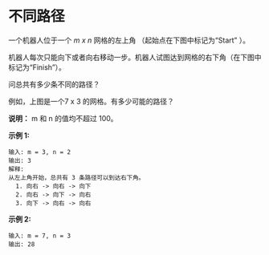 # 不同路径

一个机器人位于一个 *m x n* 网格的左上角 （起始点在下图中标记为“Start” ）。

机器人每次只能向下或者向右移动一步。机器人试图达到网格的右下角（在下图中标记为“Finish”）。

问总共有多少条不同的路径？



例如，上图是一个7 x 3 的网格。有多少可能的路径？

**说明：** m 和 n 的值均不超过 100。

**示例 1:**

    输入: m = 3, n = 2
    输出: 3
    解释:
    从左上角开始，总共有 3 条路径可以到达右下角。
      1. 向右 -> 向右 -> 向下
      2. 向右 -> 向下 -> 向右
      3. 向下 -> 向右 -> 向右

**示例 2:**

    输入: m = 7, n = 3
    输出: 28